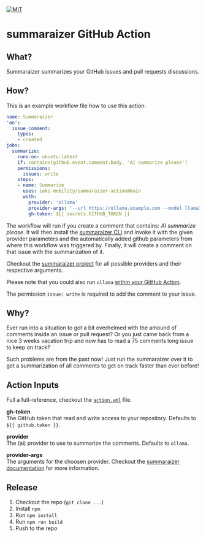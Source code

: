 [![MIT](https://img.shields.io/badge/license-MIT-blue.svg)](https://github.com/ioki-mobility/summaraizer-action/blob/main/LICENSE)

# summaraizer GitHub Action

## What?

Summaraizer summarizes your GitHub issues and pull requests discussions.

## How?

This is an example workflow file how to use this action:

```yml
name: Summaraizer
'on':
  issue_comment:
    types:
    - created
jobs:
  summarize:
    runs-on: ubuntu-latest
    if: contains(github.event.comment.body, 'AI summarize please')
    permissions:
      issues: write
    steps:
    - name: Summarize
      uses: ioki-mobility/summaraizer-action@main
      with:
        provider: 'ollama'
        provider-args: '--url https://ollama.example.com --model llama3.1'
        gh-token: ${{ secrets.GITHUB_TOKEN }}
```

The workflow will run if you create a comment that contains: _AI summarize please_.
It will then install the [summaraizer CLI](https://github.com/ioki-mobility/summaraizer) and
invoke it with the given provider parameters and the automatically added github parameters
from where this workflow was triggered by.
Finally, it will create a comment on that issue with the summarization of it.

Checkout the [summaraizer project](https://github.com/ioki-mobility/summaraizer) for all possible providers and their respective arguments.

Please note that you could also run `ollama` [within your GitHub Action](https://stackoverflow.com/a/78539440).

The permission `issue: write` is required to add the comment to your issue.

## Why?

Ever run into a situation to got a bit overhelmed with the amound of comments
inside an issue or pull request?
Or you just came back from a nice 3 weeks vacation trip and now has to read
a 75 comments long issue to keep on track?

Such problems are from the past now!
Just run the summaraizer over it to get a summarization of all comments
to get on track faster than ever before!

## Action Inputs

Full a full-reference, checkout the [`action.yml`](action.yml) file.

**gh-token**</br>
The GitHub token that read and write access to your repository. Defaults to `${{ github.token }}`.

**provider**</br>
The (ai) provider to use to summarize the comments. Defaults to `ollama`.

**provider-args**</br>
The arguments for the choosen provider. Checkout the [summaraizer documentation](https://github.com/ioki-mobility/summaraizer) for more information.

## Release

1. Checkout the repo (`git clone ...`)
2. Install `npm`
3. Run `npm install`
4. Run `npm run build`
5. Push to the repo
